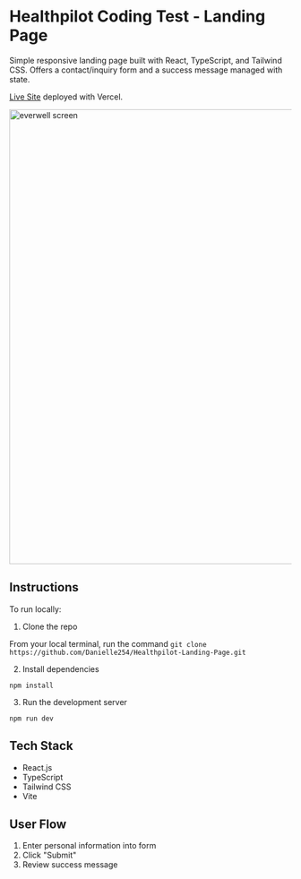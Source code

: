 # Healthpilot Coding Test - Landing Page

Simple responsive landing page built with React, TypeScript, and Tailwind CSS. Offers a contact/inquiry form and a success message managed with state.

[Live Site](https://healthpilot-landing-page-danielle-lindblom.vercel.app/) deployed with Vercel. 

<img width="1066" height="812" alt="everwell screen" src="https://github.com/user-attachments/assets/1bd7d796-e2e0-42ff-ad97-fd61677e9196" />


## Instructions

To run locally:

1. Clone the repo

From your local terminal, run the command `git clone https://github.com/Danielle254/Healthpilot-Landing-Page.git`

2. Install dependencies

`npm install`

3. Run the development server

`npm run dev`

## Tech Stack

- React.js
- TypeScript
- Tailwind CSS
- Vite

## User Flow

1. Enter personal information into form
2. Click "Submit"
3. Review success message
